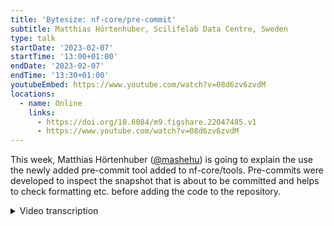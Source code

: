 ```yaml
---
title: 'Bytesize: nf-core/pre-commit'
subtitle: Matthias Hörtenhuber, Scilifelab Data Centre, Sweden
type: talk
startDate: '2023-02-07'
startTime: '13:00+01:00'
endDate: '2023-02-07'
endTime: '13:30+01:00'
youtubeEmbed: https://www.youtube.com/watch?v=08d6zv6zvdM
locations:
  - name: Online
    links:
      - https://doi.org/10.6084/m9.figshare.22047485.v1
      - https://www.youtube.com/watch?v=08d6zv6zvdM
---
```


This week, Matthias Hörtenhuber ([@mashehu](https://github.com/mashehu)) is going to explain the use the newly added pre-commit tool added to nf-core/tools. Pre-commits were developed to inspect the snapshot that is about to be committed and helps to check formatting etc. before adding the code to the repository.

<details markdown="1"><summary>Video transcription</summary>
:::note
The content has been edited to make it reader-friendly
:::

[0:01](https://www.youtube.com/watch?v=08d6zv6zvdM&t=1)
(host) Hello everyone to today's Bitesize talk. I'm Franziska Bonath. I'm the host today. With me is Matthias Hörtenhuber. He is going to talk about pre-commit.

[0:11](https://www.youtube.com/watch?v=08d6zv6zvdM&t=11)
Yes. Hi. It will be a short one. Let's get going with it. The title is "pre-commit, hooked on a commit". It's about how we're trying to solve this problem a lot of us run into: You commit your code, then GitHub CI runs prettier, it finds a mistake and asks very passive aggressively, if you maybe forgot to run prettier. First solution is, of course, to ask nf-core-bot to please fix the linting. I did a quick search. Actually, 260 PRs have at least one comment, where somebody asked the bot to fix the linting. That's nice that people are using the bot. But actually, maybe we should try to save the ice bears and give nf-core-bot sometimes a break, because these things we can do differently.
What if you don't need to run the bot, because you already run prettier when you commit your code, or actually before you commit your code? We use this tool called pre-commit, which runs prettier when you hit `git commit`. It runs prettier, checks if the code is fine and makes changes on it.

[1:43](https://www.youtube.com/watch?v=08d6zv6zvdM&t=103)
How do you set pre-commit up? Well, the good news is it comes already pre-installed with the nf-core tools as a dependency. Then you need to have a `pre-commit-config.yaml` file. For example, this one here for prettier. Also, more good news, in the next tools release, this will be part of every pipeline template. Also in the modules repository, we have that set up. It doesn't change anything for you that we have it there. But if you then also run in your repository `pre-commit install`, it actually sets up this git hook. Whenever you hit commit, prettier is run beforehand and doesn't allow you to commit until you fixed these changes.

[2:39](https://www.youtube.com/watch?v=08d6zv6zvdM&t=159)
How does it look like? I made here a short example where I just added a line in the README file. As you can see, it's just below a heading, so Prettier will not like it. I run commit. Actually, prettier was run and fixed it. But that's the important thing, it didn't commit it yet. It's changed but not added. I actually need to run commit a second time. That's something I sometimes forget. You always need to run git commit twice if there is something wrong. If nothing is wrong, your prettier passes, then the commit runs through. This is prettier, which we use for markdown files and similar files.

[3:35](https://www.youtube.com/watch?v=08d6zv6zvdM&t=215)
One of the nice things with pre-commit is that you can use every code linting tool you want. Also, it doesn't matter if it's in a different language. Like you see with prettier, which is actually an NPM tool. We don't need to have node installed to run this version of prettier with pre-commit. It just comes through the mirror there. But other tools like Python-based tools come directly from the tools itself. If we set up this config, like we have for the tools repository, for example, it automatically checks the Python files with Black and isort. In this example, I added again to the README file, but I also switched the import statements in our main.py. If I then run commit, it not only runs prettier, but it also runs Black and isort. Black was satisfied, isort found that there was an error there and fixed it fast. Prettier fixed it fast as well within the README. The only changes then were in the README, because we already had it nicely sorted before. Hit the second commit. Now the code is nice again. That was pretty much it.

[5:05](https://www.youtube.com/watch?v=08d6zv6zvdM&t=305)
Just a quick shout out to the person who actually brought this tool to us, which was Fabian. It was more than an idea how to always have prettier available in tools without requiring people to install node. He found this tool. Actually it's very nice with having it also run with pipelines and everything. Praise Fabian. With that, I'm open for any questions if there are.

[5:38](https://www.youtube.com/watch?v=08d6zv6zvdM&t=338)
(host) Thank you very much. If you have any questions, then you can either write them in the chat, or you can just ask them straight away. Everyone should be now able to unmute themselves. Do we have any questions? It doesn't seem so. Maxime. Maxime says hello or has a question?

(question) Yes, I have a question. You said that it's in tools. Is it already released, or is it in the coming release.

(answer) In tools, it's already in the release, because actually we run Prettier with pre-commit whenever we dump YAML files or JSON files in tools. For example, when we create the tests for modules, these files are now prettified with Prettier, because before we had the problem that our function actually dumped code, Prettier didn't like. Now we run pre-commit to run Prettier on it. Also the repository itslef has Black and isort. There, it's already in. But for the pipelines, the next release will have it in a template. Then all the pipelines also get it. You just need to run `pre-commit install` to activate it. Modules since yesterday got the got the config in. If you now are in module. Pull. Then run `pre-commit install`, all your modules will automatically run Prettier. Or all changes on modules will automatically be run through Prettier before you can commit. I recommend to do that. If you write modules or subworkflows.

[7:31](https://www.youtube.com/watch?v=08d6zv6zvdM&t=451)
(host) Thank you. Are there any more questions? If not, then I would like to thank our speaker and also the Chan Zuckerberg Initiative for funding the talks. As usual, you can ask more questions if you have any in Slack. This will be uploaded to YouTube. Thank you very much.

(speaker) Bye, everybody.

</details>
